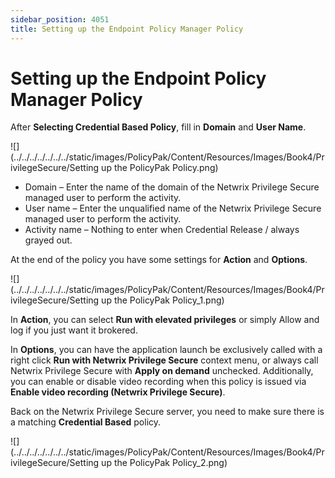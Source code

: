 ```yaml
---
sidebar_position: 4051
title: Setting up the Endpoint Policy Manager Policy
---
```


# Setting up the Endpoint Policy Manager Policy

After **Selecting Credential Based Policy**, fill in **Domain** and **User Name**.

![](../../../../../../../static/images/PolicyPak/Content/Resources/Images/Book4/PrivilegeSecure/Setting up the PolicyPak Policy.png)

* Domain – Enter the name of the domain of the Netwrix Privilege Secure managed user to perform the activity.
* User name – Enter the unqualified name of the Netwrix Privilege Secure managed user to perform the activity.
* Activity name – Nothing to enter when Credential Release / always grayed out.

At the end of the policy you have some settings for **Action** and **Options**.

![](../../../../../../../static/images/PolicyPak/Content/Resources/Images/Book4/PrivilegeSecure/Setting up the PolicyPak Policy_1.png)

In **Action**, you can select **Run with elevated privileges** or simply Allow and log if you just want it brokered.

In **Options**, you can have the application launch be exclusively called with a right click **Run with Netwrix Privilege Secure** context menu, or always call Netwrix Privilege Secure with **Apply on demand** unchecked. Additionally, you can enable or disable video recording when this policy is issued via **Enable video recording (Netwrix Privilege Secure)**.

Back on the Netwrix Privilege Secure server, you need to make sure there is a matching **Credential Based** policy.

![](../../../../../../../static/images/PolicyPak/Content/Resources/Images/Book4/PrivilegeSecure/Setting up the PolicyPak Policy_2.png)